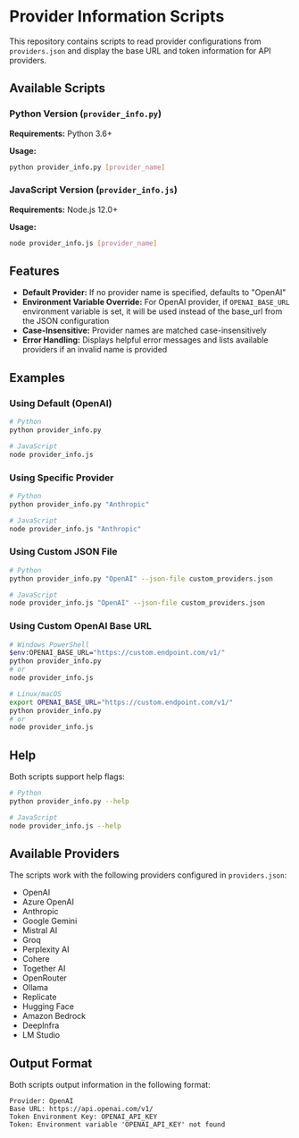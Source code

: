# Provider Information Scripts

This repository contains scripts to read provider configurations from `providers.json` and display the base URL and token information for API providers.

## Available Scripts

### Python Version (`provider_info.py`)

**Requirements:** Python 3.6+

**Usage:**
```bash
python provider_info.py [provider_name]
```

### JavaScript Version (`provider_info.js`)

**Requirements:** Node.js 12.0+

**Usage:**
```bash
node provider_info.js [provider_name]
```

## Features

- **Default Provider:** If no provider name is specified, defaults to "OpenAI"
- **Environment Variable Override:** For OpenAI provider, if `OPENAI_BASE_URL` environment variable is set, it will be used instead of the base_url from the JSON configuration
- **Case-Insensitive:** Provider names are matched case-insensitively
- **Error Handling:** Displays helpful error messages and lists available providers if an invalid name is provided

## Examples

### Using Default (OpenAI)
```bash
# Python
python provider_info.py

# JavaScript
node provider_info.js
```

### Using Specific Provider
```bash
# Python
python provider_info.py "Anthropic"

# JavaScript
node provider_info.js "Anthropic"
```

### Using Custom JSON File
```bash
# Python
python provider_info.py "OpenAI" --json-file custom_providers.json

# JavaScript
node provider_info.js "OpenAI" --json-file custom_providers.json
```

### Using Custom OpenAI Base URL
```bash
# Windows PowerShell
$env:OPENAI_BASE_URL="https://custom.endpoint.com/v1/"
python provider_info.py
# or
node provider_info.js

# Linux/macOS
export OPENAI_BASE_URL="https://custom.endpoint.com/v1/"
python provider_info.py
# or
node provider_info.js
```

## Help

Both scripts support help flags:

```bash
# Python
python provider_info.py --help

# JavaScript
node provider_info.js --help
```

## Available Providers

The scripts work with the following providers configured in `providers.json`:

- OpenAI
- Azure OpenAI
- Anthropic
- Google Gemini
- Mistral AI
- Groq
- Perplexity AI
- Cohere
- Together AI
- OpenRouter
- Ollama
- Replicate
- Hugging Face
- Amazon Bedrock
- DeepInfra
- LM Studio

## Output Format

Both scripts output information in the following format:

```
Provider: OpenAI
Base URL: https://api.openai.com/v1/
Token Environment Key: OPENAI_API_KEY
Token: Environment variable 'OPENAI_API_KEY' not found
```